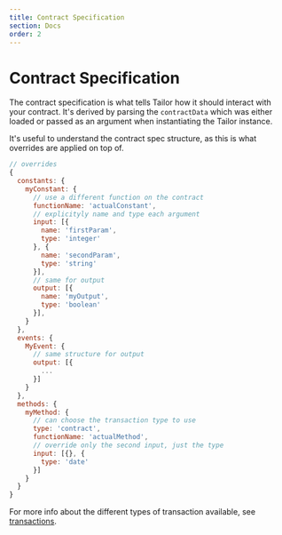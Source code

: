 ```yaml
---
title: Contract Specification
section: Docs
order: 2
---
```


# Contract Specification

The contract specification is what tells Tailor how it should interact with your contract. It's derived by parsing the `contractData` which was either loaded or passed as an argument when instantiating the Tailor instance.

It's useful to understand the contract spec structure, as this is what overrides are applied on top of.

```js
// overrides
{
  constants: {
    myConstant: {
      // use a different function on the contract
      functionName: 'actualConstant',
      // explicityly name and type each argument
      input: [{
        name: 'firstParam',
        type: 'integer'
      }, {
        name: 'secondParam',
        type: 'string'
      }],
      // same for output
      output: [{
        name: 'myOutput',
        type: 'boolean'
      }],
    }
  },
  events: {
    MyEvent: {
      // same structure for output
      output: [{
        ...
      }]
    }
  },
  methods: {
    myMethod: {
      // can choose the transaction type to use
      type: 'contract',
      functionName: 'actualMethod',
      // override only the second input, just the type
      input: [{}, {
        type: 'date'
      }]
    }
  }
}
```

For more info about the different types of transaction available, see [transactions](Transactions.md).
